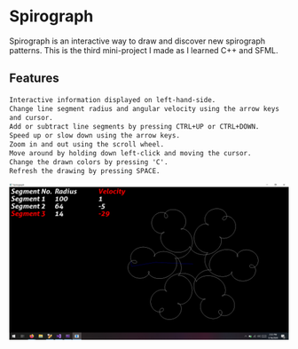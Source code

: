 # Spirograph
Spirograph is an interactive way to draw and discover new spirograph patterns.
This is the third mini-project I made as I learned C++ and SFML.

## Features
    Interactive information displayed on left-hand-side.
    Change line segment radius and angular velocity using the arrow keys and cursor.
    Add or subtract line segments by pressing CTRL+UP or CTRL+DOWN.
    Speed up or slow down using the arrow keys.
    Zoom in and out using the scroll wheel.
    Move around by holding down left-click and moving the cursor.
    Change the drawn colors by pressing 'C'.
    Refresh the drawing by pressing SPACE.

![Screenshot](https://github.com/zachgampel/Spirograph/blob/master/Screenshot%20(75).png)
